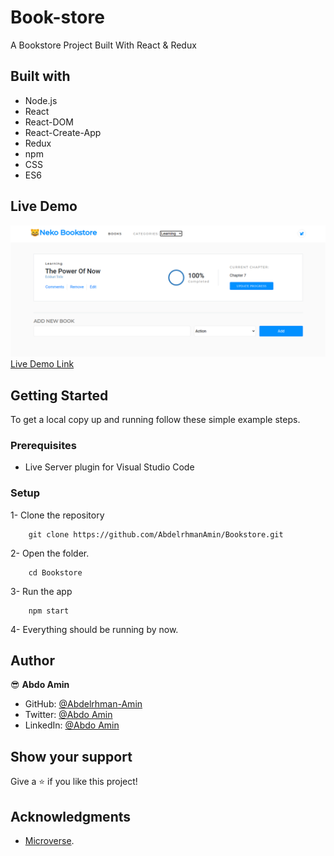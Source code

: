 # Book-store

A Bookstore Project Built With React & Redux

## Built with

- Node.js
- React
- React-DOM
- React-Create-App
- Redux
- npm
- CSS
- ES6

## Live Demo

![Bookstore Screenshot](./img.png)
[Live Demo Link](https://reactbookstoreredux.herokuapp.com)

## Getting Started

To get a local copy up and running follow these simple example steps.

### Prerequisites

- Live Server plugin for Visual Studio Code

### Setup

1- Clone the repository

```
    git clone https://github.com/AbdelrhmanAmin/Bookstore.git
```

2- Open the folder.

```
    cd Bookstore
```

3- Run the app

```
    npm start
```

4- Everything should be running by now.

## Author

😎 **Abdo Amin**

- GitHub: [@Abdelrhman-Amin](https://github.com/AbdelrhmanAmin)
- Twitter: [@Abdo Amin](https://twitter.com/AbdoAmi60489112)
- LinkedIn: [@Abdo Amin](https://www.linkedin.com/in/abdoamin/)

## Show your support

Give a ⭐️ if you like this project!

## Acknowledgments

- [Microverse](https://www.microverse.org/).
